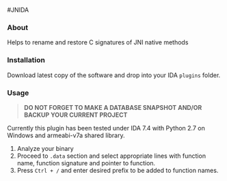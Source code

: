 #JNIDA

### About

Helps to rename and restore C signatures of JNI native methods

### Installation

Download latest copy of the software and drop into your IDA `plugins` folder.

### Usage

> **DO NOT FORGET TO MAKE A DATABASE SNAPSHOT AND/OR BACKUP YOUR CURRENT PROJECT**

Currently this plugin has been tested under IDA 7.4 with Python 2.7 on Windows and armeabi-v7a shared library.

1. Analyze your binary
2. Proceed to `.data` section and select appropriate lines with function name, function signature and pointer to function.
3. Press `Ctrl + /` and enter desired prefix to be added to function names.

